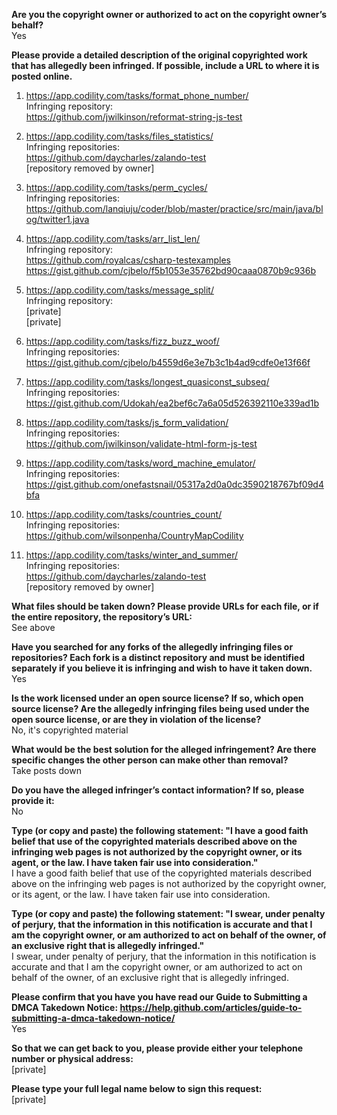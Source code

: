**Are you the copyright owner or authorized to act on the copyright owner’s behalf?**  
Yes

**Please provide a detailed description of the original copyrighted work that has allegedly been infringed. If possible, include a URL to where it is posted online.**

1) https://app.codility.com/tasks/format_phone_number/  
Infringing repository:  
https://github.com/jwilkinson/reformat-string-js-test

2) https://app.codility.com/tasks/files_statistics/  
Infringing repositories:  
https://github.com/daycharles/zalando-test  
[repository removed by owner]

3) https://app.codility.com/tasks/perm_cycles/  
Infringing repositories:  
https://github.com/lanqiuju/coder/blob/master/practice/src/main/java/blog/twitter1.java

4) https://app.codility.com/tasks/arr_list_len/  
Infringing repository:  
https://github.com/royalcas/csharp-testexamples  
https://gist.github.com/cjbelo/f5b1053e35762bd90caaa0870b9c936b  

5) https://app.codility.com/tasks/message_split/  
Infringing repository:  
[private]  
[private]

6) https://app.codility.com/tasks/fizz_buzz_woof/  
Infringing repositories:  
https://gist.github.com/cjbelo/b4559d6e3e7b3c1b4ad9cdfe0e13f66f

7) https://app.codility.com/tasks/longest_quasiconst_subseq/  
Infringing repositories:  
https://gist.github.com/Udokah/ea2bef6c7a6a05d526392110e339ad1b

8) https://app.codility.com/tasks/js_form_validation/  
Infringing repositories:  
https://github.com/jwilkinson/validate-html-form-js-test

9) https://app.codility.com/tasks/word_machine_emulator/  
Infringing repositories:  
https://gist.github.com/onefastsnail/05317a2d0a0dc3590218767bf09d4bfa

10) https://app.codility.com/tasks/countries_count/  
Infringing repositories:  
https://github.com/wilsonpenha/CountryMapCodility

11) https://app.codility.com/tasks/winter_and_summer/  
Infringing repositories:  
https://github.com/daycharles/zalando-test  
[repository removed by owner]

**What files should be taken down? Please provide URLs for each file, or if the entire repository, the repository’s URL:**  
See above

**Have you searched for any forks of the allegedly infringing files or repositories? Each fork is a distinct repository and must be identified separately if you believe it is infringing and wish to have it taken down.**  
Yes

**Is the work licensed under an open source license? If so, which open source license? Are the allegedly infringing files being used under the open source license, or are they in violation of the license?**  
No, it's copyrighted material

**What would be the best solution for the alleged infringement? Are there specific changes the other person can make other than removal?**  
Take posts down

**Do you have the alleged infringer’s contact information? If so, please provide it:**  
No

**Type (or copy and paste) the following statement: "I have a good faith belief that use of the copyrighted materials described above on the infringing web pages is not authorized by the copyright owner, or its agent, or the law. I have taken fair use into consideration."**  
I have a good faith belief that use of the copyrighted materials described above on the infringing web pages is not authorized by the copyright owner, or its agent, or the law. I have taken fair use into consideration.

**Type (or copy and paste) the following statement: "I swear, under penalty of perjury, that the information in this notification is accurate and that I am the copyright owner, or am authorized to act on behalf of the owner, of an exclusive right that is allegedly infringed."**  
I swear, under penalty of perjury, that the information in this notification is accurate and that I am the copyright owner, or am authorized to act on behalf of the owner, of an exclusive right that is allegedly infringed.

**Please confirm that you have you have read our Guide to Submitting a DMCA Takedown Notice: https://help.github.com/articles/guide-to-submitting-a-dmca-takedown-notice/**  
Yes

**So that we can get back to you, please provide either your telephone number or physical address:**  
[private]

**Please type your full legal name below to sign this request:**  
[private]
